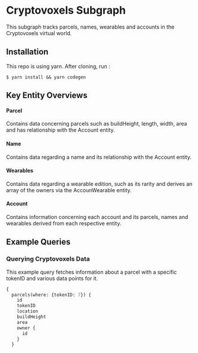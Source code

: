 # Cryptovoxels Subgraph

This subgraph tracks parcels, names, wearables and accounts in the Cryptovoxels virtual world. 

## Installation
This repo is using yarn. After cloning, run :
```
$ yarn install && yarn codegen
```
## Key Entity Overviews

#### Parcel
Contains data concerning parcels such as buildHeight, length, width, area and has relationship with the Account entity.

#### Name
Contains data regarding a name and its relationship with the Account entity.

#### Wearables
Contains data regarding a wearable edition, such as its rarity and derives an array of the owners via the AccounWearable entity.

#### Account
Contains information concerning each account and its parcels, names and wearables derived from each respective entity.



## Example Queries
### Querying Cryptovoxels Data
This example query fetches information about a parcel with a specific tokenID and various data points for it.

```graphql
{
  parcels(where: {tokenID: 7}) {
    id
    tokenID
    location
    buildHeight
    area
    owner {
      id
    }
  }
```
